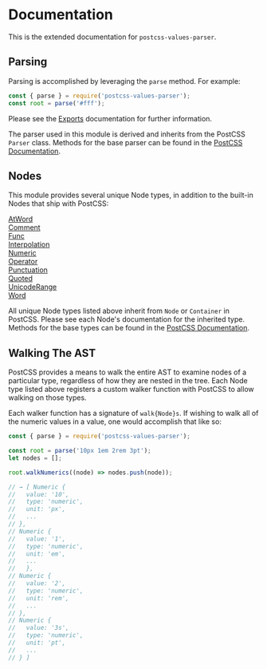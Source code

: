 # Documentation

This is the extended documentation for `postcss-values-parser`.

## Parsing

Parsing is accomplished by leveraging the `parse` method. For example:

```js
const { parse } = require('postcss-values-parser');
const root = parse('#fff');
```

Please see the [Exports](./Exports.md) documentation for further information.

The parser used in this module is derived and inherits from the PostCSS `Parser` class. Methods for the base parser can be found in the [PostCSS Documentation](https://github.com/postcss/postcss/tree/master/docs).

## Nodes

This module provides several unique Node types, in addition to the built-in Nodes that ship with PostCSS:

[AtWord](./AtWord.md)<br/>
[Comment](./Comment.md)<br/>
[Func](./Comment.md)<br/>
[Interpolation](./Comment.md)<br/>
[Numeric](./Comment.md)<br/>
[Operator](./Comment.md)<br/>
[Punctuation](./Comment.md)<br/>
[Quoted](./Comment.md)<br/>
[UnicodeRange](./Comment.md)<br/>
[Word](./Comment.md)<br/>

All unique Node types listed above inherit from `Node` or `Container` in PostCSS. Please see each Node's documentation for the inherited type. Methods for the base types can be found in the [PostCSS Documentation](https://github.com/postcss/postcss/tree/master/docs).

## Walking The AST

PostCSS provides a means to walk the entire AST to examine nodes of a particular type, regardless of how they are nested in the tree. Each Node type listed above registers a custom walker function with PostCSS to allow walking on those types.

Each walker function has a signature of `walk{Node}s`. If wishing to walk all of the numeric values in a value, one would accomplish that like so:

```js
const { parse } = require('postcss-values-parser');

const root = parse('10px 1em 2rem 3pt');
let nodes = [];

root.walkNumerics((node) => nodes.push(node));

// → [ Numeric {
//   value: '10',
//   type: 'numeric',
//   unit: 'px',
//   ...
// },
// Numeric {
//   value: '1',
//   type: 'numeric',
//   unit: 'em',
//   ...
//   },
// Numeric {
//   value: '2',
//   type: 'numeric',
//   unit: 'rem',
//   ...
// },
// Numeric {
//   value: '3s',
//   type: 'numeric',
//   unit: 'pt',
//   ...
// } ]

```
